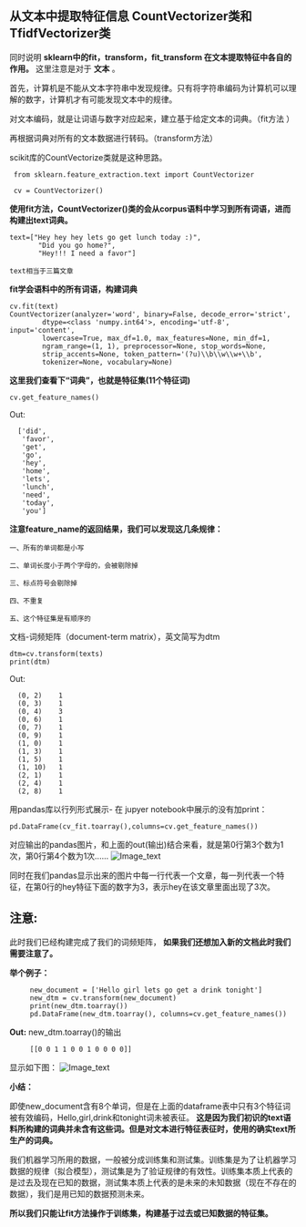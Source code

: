 
## 从文本中提取特征信息    CountVectorizer类和TfidfVectorizer类 
  
同时说明 __sklearn中的fit，transform，fit_transform 在文本提取特征中各自的作用。__  这里注意是对于 __文本__ 。

首先，计算机是不能从文本字符串中发现规律。只有将字符串编码为计算机可以理解的数字，计算机才有可能发现文本中的规律。

对文本编码，就是让词语与数字对应起来，建立基于给定文本的词典。（fit方法 ）

再根据词典对所有的文本数据进行转码。（transform方法）

scikit库的CountVectorize类就是这种思路。

     from sklearn.feature_extraction.text import CountVectorizer

     cv = CountVectorizer()

__使用fit方法，CountVectorizer()类的会从corpus语料中学习到所有词语，进而构建出text词典。__

    text=["Hey hey hey lets go get lunch today :)",
           "Did you go home?",
           "Hey!!! I need a favor"]
    
    text相当于三篇文章

 __fit学会语料中的所有词语，构建词典__
 
    cv.fit(text)
    CountVectorizer(analyzer='word', binary=False, decode_error='strict',
            dtype=<class 'numpy.int64'>, encoding='utf-8', input='content',
            lowercase=True, max_df=1.0, max_features=None, min_df=1,
            ngram_range=(1, 1), preprocessor=None, stop_words=None,
            strip_accents=None, token_pattern='(?u)\\b\\w\\w+\\b',
            tokenizer=None, vocabulary=None)
            
  __这里我们查看下“词典”，也就是特征集(11个特征词)__
  
    cv.get_feature_names()
    
   Out:
   
      ['did',
       'favor',
       'get',
       'go',
       'hey',
       'home',
       'lets',
       'lunch',
       'need',
       'today',
       'you']
       
  __注意feature_name的返回结果，我们可以发现这几条规律：__
    
    一、所有的单词都是小写

    二、单词长度小于两个字母的，会被剔除掉

    三、标点符号会剔除掉

    四、不重复

    五、这个特征集是有顺序的     
       
  文档-词频矩阵（document-term matrix），英文简写为dtm
   
    dtm=cv.transform(texts)
    print(dtm)
    
  Out:
  
      (0, 2)	1
      (0, 3)	1
      (0, 4)	3
      (0, 6)	1
      (0, 7)	1
      (0, 9)	1
      (1, 0)	1
      (1, 3)	1
      (1, 5)	1
      (1, 10)	1
      (2, 1)	1
      (2, 4)	1
      (2, 8)	1
    
  用pandas库以行列形式展示-  在 jupyer notebook中展示的没有加print：
  
    pd.DataFrame(cv_fit.toarray(),columns=cv.get_feature_names())
  
对应输出的pandas图片，和上面的out(输出)结合来看，就是第0行第3个数为1次，第0行第4个数为1次......
![Image_text](https://raw.githubusercontent.com/OneStepAndTwoSteps/data_mining_analysis/master/static/sklearn%E6%96%87%E6%9C%AC%E6%8F%90%E5%8F%96%E7%89%B9%E5%BE%81%E5%80%BC/1.jpg)

同时在我们pandas显示出来的图片中每一行代表一个文章，每一列代表一个特征，在第0行的hey特征下面的数字为3，表示hey在该文章里面出现了3次。


## 注意: 
   此时我们已经构建完成了我们的词频矩阵， __如果我们还想加入新的文档此时我们需要注意了。__
   
   __举个例子：__
         
         new_document = ['Hello girl lets go get a drink tonight']
         new_dtm = cv.transform(new_document)
         print(new_dtm.toarray())
         pd.DataFrame(new_dtm.toarray(), columns=cv.get_feature_names())
         
   __Out:__ new_dtm.toarray()的输出
   
         [[0 0 1 1 0 0 1 0 0 0 0]]
         
显示如下图：
![Image_text](https://raw.githubusercontent.com/OneStepAndTwoSteps/data_mining_analysis/master/static/sklearn%E6%96%87%E6%9C%AC%E6%8F%90%E5%8F%96%E7%89%B9%E5%BE%81%E5%80%BC/2.jpg)

__小结：__

即使new_document含有8个单词，但是在上面的dataframe表中只有3个特征词被有效编码，Hello,girl,drink和tonight词未被表征。 __这是因为我们初识的text语料所构建的词典并未含有这些词。但是对文本进行特征表征时，使用的确实text所生产的词典。__

我们机器学习所用的数据，一般被分成训练集和测试集。训练集是为了让机器学习数据的规律（拟合模型），测试集是为了验证规律的有效性。训练集本质上代表的是过去及现在已知的数据，测试集本质上代表的是未来的未知数据（现在不存在的数据），我们是用已知的数据预测未来。

__所以我们只能让fit方法操作于训练集，构建基于过去或已知数据的特征集。__

                  
                            
